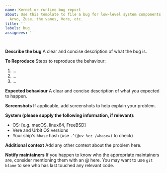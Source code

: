 ```yaml
---
name: Kernel or runtime bug report
about: Use this template to file a bug for low-level system components, e.g. Hoon,
  Arvo, Zuse, the vanes, Vere, etc.
title: ''
labels: bug
assignees: ''

---
```


<!-- A good bug report, description of a crash, etc., should ideally be *reproducible*, with clear steps as to how another developer can replicate and examine your problem.  That said, this isn't always possible; some bugs depend on having created a complicated or unusual state, or can otherwise simply be difficult to trigger again (say, you encountered it in the last continuity era).

Your issue should thus at a minimum be *informative*.  The best advice here is probably "don't write bad issues," where "bad" is a matter of judgment and taste.  Issues that the maintainers don't judge to be sufficiently useful or informative may be closed. -->

**Describe the bug**
A clear and concise description of what the bug is.

**To Reproduce**
Steps to reproduce the behaviour:
1. ...
2. ...
3. ...

**Expected behaviour**
A clear and concise description of what you expected to happen.

**Screenshots**
If applicable, add screenshots to help explain your problem.

**System (please supply the following information, if relevant):**
 - OS: [e.g. macOS, linux64, FreeBSD]
 - Vere and Urbit OS versions
 - Your ship's `%base` hash (use `.^(@uv %cz /=base=)` to check)

**Additional context**
Add any other context about the problem here.

**Notify maintainers**
If you happen to know who the appropriate maintainers are, consider mentioning them with an @ here.  You may want to use `git blame` to see who has last touched any relevant code.
